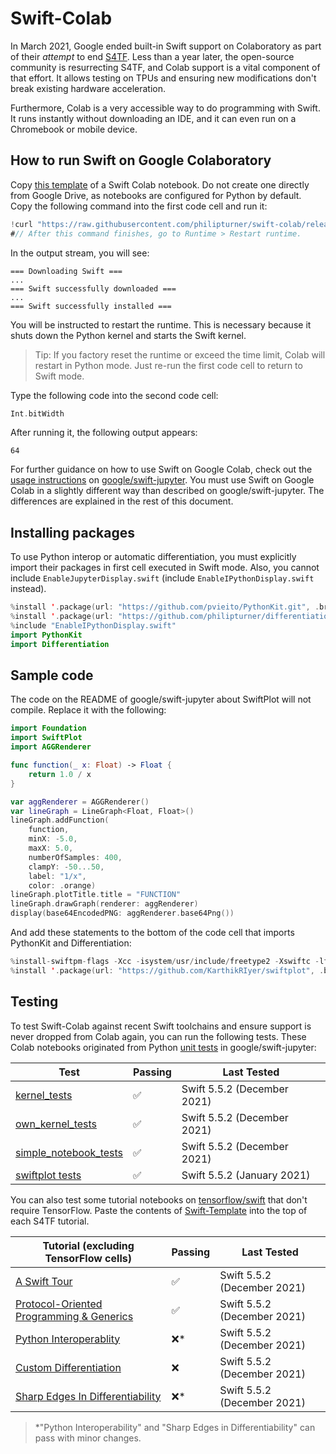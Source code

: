 # Swift-Colab

In March 2021, Google ended built-in Swift support on Colaboratory as part of their *attempt* to end [S4TF](https://github.com/tensorflow/swift). Less than a year later, the open-source community is resurrecting S4TF, and Colab support is a vital component of that effort. It allows testing on TPUs and ensuring new modifications don't break existing hardware acceleration.

Furthermore, Colab is a very accessible way to do programming with Swift. It runs instantly without downloading an IDE, and it can even run on a Chromebook or mobile device.

## How to run Swift on Google Colaboratory

Copy [this template](https://colab.research.google.com/drive/1EACIWrk9IWloUckRm3wu973bKUBXQDKR?usp=sharing) of a Swift Colab notebook. Do not create one directly from Google Drive, as notebooks are configured for Python by default. Copy the following command into the first code cell and run it:

```swift
!curl "https://raw.githubusercontent.com/philipturner/swift-colab/release/latest/install_swift.sh" --output "install_swift.sh" && bash "install_swift.sh" "5.5.2" #// Replace 5.5.2 with newest Swift version
#// After this command finishes, go to Runtime > Restart runtime.
```

In the output stream, you will see:

```
=== Downloading Swift ===
...
=== Swift successfully downloaded ===
...
=== Swift successfully installed ===
```

You will be instructed to restart the runtime. This is necessary because it shuts down the Python kernel and starts the Swift kernel.

> Tip: If you factory reset the runtime or exceed the time limit, Colab will restart in Python mode. Just re-run the first code cell to return to Swift mode.

Type the following code into the second code cell:

```swift
Int.bitWidth
```

After running it, the following output appears:

```
64
```

For further guidance on how to use Swift on Google Colab, check out the [usage instructions](https://github.com/google/swift-jupyter#usage-instructions) on [google/swift-jupyter](https://github.com/google/swift-jupyter). You must use Swift on Google Colab in a slightly different way than described on google/swift-jupyter. The differences are explained in the rest of this document.

## Installing packages

To use Python interop or automatic differentiation, you must explicitly import their packages in first cell executed in Swift mode. Also, you cannot include `EnableJupyterDisplay.swift` (include `EnableIPythonDisplay.swift` instead).

```swift
%install '.package(url: "https://github.com/pvieito/PythonKit.git", .branch("master"))' PythonKit
%install '.package(url: "https://github.com/philipturner/differentiation", .branch("main"))' _Differentiation
%include "EnableIPythonDisplay.swift"
import PythonKit
import Differentiation
```

## Sample code

The code on the README of google/swift-jupyter about SwiftPlot will not compile. Replace it with the following:

```swift
import Foundation
import SwiftPlot
import AGGRenderer

func function(_ x: Float) -> Float {
    return 1.0 / x
}

var aggRenderer = AGGRenderer()
var lineGraph = LineGraph<Float, Float>()
lineGraph.addFunction(
    function,
    minX: -5.0,
    maxX: 5.0,
    numberOfSamples: 400,
    clampY: -50...50,
    label: "1/x",
    color: .orange)
lineGraph.plotTitle.title = "FUNCTION"
lineGraph.drawGraph(renderer: aggRenderer)
display(base64EncodedPNG: aggRenderer.base64Png())
```

And add these statements to the bottom of the code cell that imports PythonKit and Differentiation:

```swift
%install-swiftpm-flags -Xcc -isystem/usr/include/freetype2 -Xswiftc -lfreetype
%install '.package(url: "https://github.com/KarthikRIyer/swiftplot", .branch("master"))' SwiftPlot AGGRenderer
```

## Testing

To test Swift-Colab against recent Swift toolchains and ensure support is never dropped from Colab again, you can run the following tests. These Colab notebooks originated from Python [unit tests](https://github.com/google/swift-jupyter/tree/main/test/tests) in google/swift-jupyter:

| Test | Passing | Last Tested |
| ---- | --------------- | ----------- |
| [kernel_tests](https://colab.research.google.com/drive/1vooU1XVHSpolOSmVUKM4Wj6opEJBt7zs?usp=sharing) | ✅ | Swift 5.5.2 (December 2021) |
| [own_kernel_tests](https://colab.research.google.com/drive/1nHitEZm9QZNheM-ALajARyRZY2xpZr00?usp=sharing) | ✅ | Swift 5.5.2 (December 2021) |
| [simple_notebook_tests](https://colab.research.google.com/drive/18316eFVMw-NIlA9OandB7djvp0J4jI0-?usp=sharing) | ✅ | Swift 5.5.2 (December 2021) |
| [swiftplot tests](https://colab.research.google.com/drive/1Rxs7OfuKIJ_hAm2gUQT2gWSuIcyaeZfz?usp=sharing) | ✅ | Swift 5.5.2 (January 2021) |

You can also test some tutorial notebooks on [tensorflow/swift](https://github.com/tensorflow/swift) that don't require TensorFlow. Paste the contents of [Swift-Template](https://colab.research.google.com/drive/1EACIWrk9IWloUckRm3wu973bKUBXQDKR?usp=sharing) into the top of each S4TF tutorial.

<!-- Emoji shortcuts for reference: ✅ ❌ -->

| Tutorial (excluding TensorFlow cells) | Passing | Last Tested |
| -------- | --------------- | ----------- |
| [A Swift Tour](https://colab.research.google.com/github/tensorflow/swift/blob/main/docs/site/tutorials/a_swift_tour.ipynb) | ✅ | Swift 5.5.2 (December 2021) |
| [Protocol-Oriented Programming & Generics](https://colab.research.google.com/github/tensorflow/swift/blob/main/docs/site/tutorials/protocol_oriented_generics.ipynb) | ✅ | Swift 5.5.2 (December 2021) |
| [Python Interoperablity](https://colab.research.google.com/github/tensorflow/swift/blob/main/docs/site/tutorials/python_interoperability.ipynb) | ❌* | Swift 5.5.2 (December 2021) |
| [Custom Differentiation](https://colab.research.google.com/github/tensorflow/swift/blob/main/docs/site/tutorials/custom_differentiation.ipynb) | ❌ | Swift 5.5.2 (December 2021) |
| [Sharp Edges In Differentiability](https://colab.research.google.com/github/tensorflow/swift/blob/main/docs/site/tutorials/Swift_autodiff_sharp_edges.ipynbb) | ❌* | Swift 5.5.2 (December 2021) |

> \*"Python Interoperability" and "Sharp Edges in Differentiability" can pass with minor changes.
